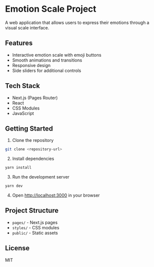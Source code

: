 # Emotion Scale Project

A web application that allows users to express their emotions through a visual scale interface.

## Features

- Interactive emotion scale with emoji buttons
- Smooth animations and transitions
- Responsive design
- Side sliders for additional controls

## Tech Stack

- Next.js (Pages Router)
- React
- CSS Modules
- JavaScript

## Getting Started

1. Clone the repository
```bash
git clone <repository-url>
```

2. Install dependencies
```bash
yarn install
```

3. Run the development server
```bash
yarn dev
```

4. Open [http://localhost:3000](http://localhost:3000) in your browser

## Project Structure

- `pages/` - Next.js pages
- `styles/` - CSS modules
- `public/` - Static assets

## License

MIT

